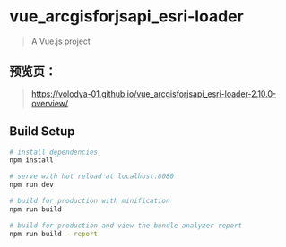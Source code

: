 # vue_arcgisforjsapi_esri-loader

> A Vue.js project
## 预览页：
> https://volodya-01.github.io/vue_arcgisforjsapi_esri-loader-2.10.0-overview/

## Build Setup

``` bash
# install dependencies
npm install

# serve with hot reload at localhost:8080
npm run dev

# build for production with minification
npm run build

# build for production and view the bundle analyzer report
npm run build --report
```

For a detailed explanation on how things work, check out the [guide](http://vuejs-templates.github.io/webpack/) and [docs for vue-loader](http://vuejs.github.io/vue-loader).

# vue_arcgisforjsapi_esri-loader@2.10.0使用步骤
## 1.安装esri-loader@2.10.0
npm install --save esri-loader@2.10.0

#### 注：esri-loader@2.10.0去掉logo等组件可以使用以下语法

  this.view.ui.remove(["attribution"])//移除logo
  this.view.ui.remove(["zoom"])//移除放大缩小按钮
  this.view.scale = 240000;//矢量服务设置比例

## 2.vue arcgisforjsapi地图组件
#### webMap.vue
<template>
  <div></div>
</template>

<script>
import { loadModules } from "esri-loader";

export default {
  name: "web-map",
  mounted() {
    // lazy load the required ArcGIS API for JavaScript modules and CSS
    loadModules(["esri/Map", "esri/views/MapView"], {
      css: true
    })
      .then(([ArcGISMap, MapView]) => {
        const map = new ArcGISMap({
          basemap: "topo-vector"
        });

        this.view = new MapView({
          container: this.$el,
          map: map,
          center: [-118, 34],
          zoom: 8
        });
        this.view.ui.remove(["attribution"])//移除logo
        this.view.ui.remove(["zoom"])//移除放大缩小按钮
        this.view.scale = 240000;//矢量服务设置比例
      })
      .catch(err => {
        // handle any errors
        console.error(err);
      });
  },
  beforeDestroy() {
    if (this.view) {
      // destroy the map view
      this.view.container = null;
    }
  }
};
</script>

<style scoped>
div {
  padding: 0;
  margin: 0;
  width: 100%;
  height: 100%;
}
</style>


## 3.在地图父组件mapshow.vue中使用webMap.vue组件
#### mapshow.vue
<template>
  <div id="map1">
    <web-map />
  </div>
</template>

<script>
import WebMap from "@/components/WebMap.vue";

export default {
  name: " mapshow",
  components: { WebMap }
};
</script>

<style lang="scss" scoped>
@import "@/styles/global.scss";
#map1 {
  display: flex;
  flex-direction: column;
  padding: 0;
  margin: 0;
  width: 100%;
  height: 100%;
}
</style>



